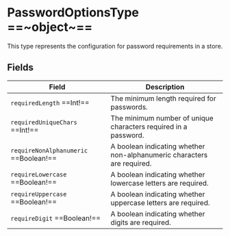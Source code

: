 # PasswordOptionsType ==~object~==

This type represents the configuration for password requirements in a store.

## Fields

| Field                                    | Description                                                 |
|------------------------------------------|-------------------------------------------------------------|
| `requiredLength` ==Int!==                | The minimum length required for passwords.                  |
| `requiredUniqueChars` ==Int!==           | The minimum number of unique characters required in a password. |
| `requireNonAlphanumeric` ==Boolean!==    | A boolean indicating whether non-alphanumeric characters are required. |
| `requireLowercase` ==Boolean!==          | A boolean indicating whether lowercase letters are required. |
| `requireUppercase` ==Boolean!==          | A boolean indicating whether uppercase letters are required. |
| `requireDigit` ==Boolean!==              | A boolean indicating whether digits are required.            |